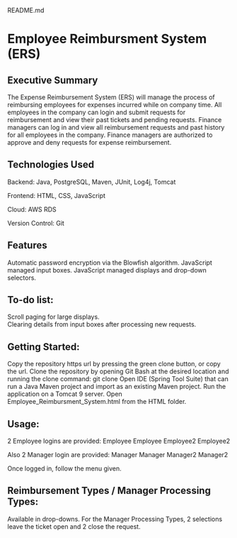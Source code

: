 README.md
# Employee Reimbursment System (ERS)

## Executive Summary
The Expense Reimbursement System (ERS) will manage the process of reimbursing employees for expenses incurred while on company time. All employees in the company can login and submit requests for reimbursement and view their past tickets and pending requests. Finance managers can log in and view all reimbursement requests and past history for all employees in the company. Finance managers are authorized to approve and deny requests for expense reimbursement.

## Technologies Used
Backend:
Java,
PostgreSQL,
Maven,
JUnit,
Log4j,
Tomcat

Frontend:
HTML,
CSS,
JavaScript

Cloud:
AWS RDS

Version Control:
Git

## Features
Automatic password encryption via the Blowfish algorithm.
JavaScript managed input boxes.
JavaScript managed displays and drop-down selectors.

## To-do list:
Scroll paging for large displays.  
Clearing details from input boxes after processing new requests.

## Getting Started:
Copy the repository https url by pressing the green clone button, or copy the url.
Clone the repository by opening Git Bash at the desired location and running the clone command:
git clone <insert git url>
Open IDE (Spring Tool Suite) that can run a Java Maven project and import as an existing Maven project.
Run the application on a Tomcat 9 server.
Open Employee_Reimbursment_System.html from the HTML folder.

## Usage:
2 Employee logins are provided:
Employee Employee
Employee2 Employee2

Also 2 Manager login are provided:
Manager Manager
Manager2 Manager2

Once logged in, follow the menu given.

## Reimbursement Types / Manager Processing Types:
Available in drop-downs.  For the Manager Processing Types, 2 selections leave the ticket open and 2 close the request.
